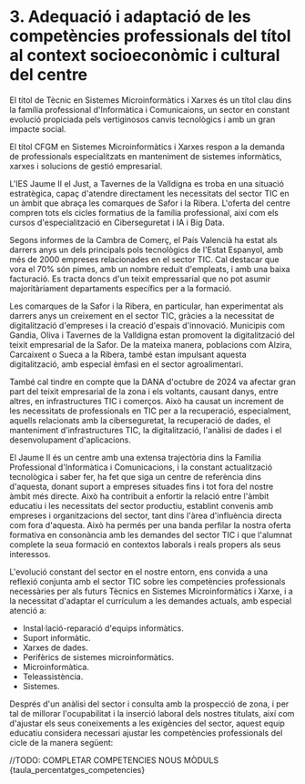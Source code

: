 # 3. Adequació i adaptació de les competències  professionals del títol al context socioeconòmic i cultural del centre


<!-- El  primer  apartat,  resultat  del  consens,  ha  d'obeir  a  una  anàlisi  del  context socioeconòmic i cultural del centre educatiu i les característiques de l'alumnat.  

L'objectiu no és modificar o suprimir competències professionals del títol, sinó adaptar-les i ponderar-les segons l'anàlisi d'eixe entorn i el contingut del PAC. Sospesar i estimar  la  importància  de  cada  una  de  les  competències  professionals  del  cicle  i  desplegar  el projecte curricular d'acord amb això permet ajustar el perfil professional  per  a  formar titulats que s'adapten a les necessitats de l'entorn productiu i facilita la inserció laboral.  
Per  a  afrontar  correctament  este  primer  pas  de  la  concreció  del  perfil  professional,  és necessari que els equips educatius estiguen en contacte amb els consells territorials de la zona i tinguen en compte la visió dels prospectors d'empreses. Això es farà amb  la intenció d'establir una via de consulta directa amb el sector productiu. 
Les decisions per a efectuar el PCCF preses en este apartat haurien d'anar més enllà del  pla teòric. Això es pot aconseguir fent que el pes assignat a cada competència  professional tinga un reflex en el desenrotllament del treball a l'aula, com s'explicarà més avant. 

-->

El títol de Tècnic en Sistemes Microinformàtics i Xarxes és un títol clau dins la família professional d'Informàtica i Comunicaions, un sector en constant evolució propiciada pels vertiginosos canvis tecnològics i amb un gran impacte social.

El títol CFGM en Sistemes Microinformàtics i Xarxes respon a la demanda de professionals especialitzats en manteniment de sistemes informàtics, xarxes i solucions de gestió empresarial.

L'IES Jaume II el Just, a Tavernes de la Valldigna es troba en una situació estratègica, capaç d'atendre directament les necessitats del sector TIC en un àmbit que abraça les comarques de Safor i la Ribera. L'oferta del centre compren tots els cicles formatius de la família professional, així com els cursos d'especialització en Ciberseguretat i IA i Big Data.

Segons informes de la Cambra de Comerç, el País Valencià ha estat als darrers anys un dels principals pols tecnològics de l'Estat Espanyol, amb més de 2000 empreses relacionades en el sector TIC. Cal destacar que vora el 70% són pimes, amb un nombre reduit d'empleats, i amb una baixa facturació. Es tracta doncs d'un teixit empressarial que no pot asumir majoritàriament departaments específics per a la formació.

Les comarques de la Safor i la Ribera, en particular, han experimentat als darrers anys un creixement en el sector TIC, gràcies a la necessitat de digitalització d'empreses i la creació d'espais d'innovació. Municipis com Gandia, Oliva i Tavernes de la Valldigna estan promovent la digitalització del teixit empresarial de la Safor. De la mateixa manera, poblacions com Alzira, Carcaixent o Sueca a la Ribera, també estan impulsant aquesta digitalització, amb especial èmfasi en el sector agroalimentari.

També cal tindre en compte que la DANA d'octubre de 2024 va afectar gran part del teixit empresarial de la zona i els voltants, causant danys, entre altres, en infrastructures TIC i comerços. Això ha causat un increment de les necessitats de professionals en TIC per a la recuperació, especialment, aquells relacionats amb la ciberseguretat, la recuperació de dades, el manteniment d'infrastructures TIC, la digitalització, l'anàlisi de dades i el desenvolupament d'aplicacions.

El Jaume II és un centre amb una extensa trajectòria dins la Família Professional d'Informàtica i Comunicacions, i la constant actualització tecnològica i saber fer, ha fet que siga un centre de referència dins d'aquesta, donant suport a empreses situades fins i tot fora del nostre àmbit més directe. Això ha contribuit a enfortir la relació entre l'àmbit educatiu i les necessitats del sector productiu, establint convenis amb empreses i organitzacions del sector, tant dins l'àrea d'influència directa com fora d'aquesta. Això ha permés per una banda perfilar la nostra oferta formativa en consonància amb les demandes del sector TIC i que l'alumnat complete la seua formació en contextos laborals i reals propers als seus interessos.

L'evolució constant del sector en el nostre entorn, ens convida a una reflexió conjunta amb el sector TIC sobre les competències professionals necessàries per als futurs Tècnics en Sistemes Microinformàtics i Xarxe, i a la necessitat d'adaptar el currículum a les demandes actuals, amb especial atenció a:

* Instal·lació-reparació d'equips informàtics.
* Suport informàtic. 
* Xarxes de dades. 
* Perifèrics de sistemes microinformàtics. 
* Microinformàtica. 
* Teleassistència. 
* Sistemes.

Després d'un anàlisi del sector i consulta amb la prospecció de zona, i per tal de millorar l'ocupabilitat i la inserció laboral dels nostres titulats, així com d'ajustar els seus coneixements a les exigències del sector, aquest equip educatiu considera necessari ajustar les competències professionals del cicle de la manera següent:

//TODO: COMPLETAR COMPETENCIES NOUS MÒDULS
{taula_percentatges_competencies}